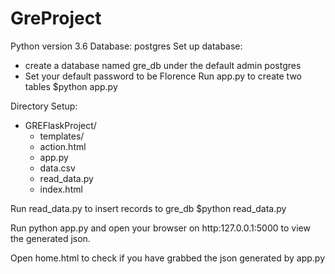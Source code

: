 # GreProject

Python version 3.6
Database: postgres
Set up database:
- create a database named gre_db under the default admin postgres
- Set your default password to be Florence
Run app.py to create two tables
$python app.py

Directory Setup:
- GREFlaskProject/
    - templates/
	- action.html
    - app.py
    - data.csv
    - read_data.py
    - index.html

Run read_data.py to insert records to gre_db
$python read_data.py

Run python app.py and open your browser on http:127.0.0.1:5000 to view the generated json.

Open home.html to check if you have grabbed the json generated by app.py

